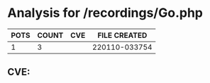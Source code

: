# Analysis for /recordings/Go.php
| POTS | COUNT | CVE | FILE CREATED |
|---|---|---|---|
| 1 | 3 | | 220110-033754 |

## CVE: 
